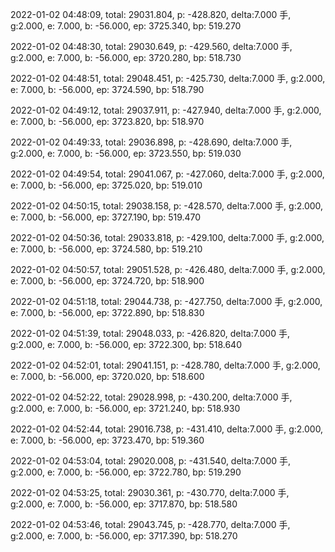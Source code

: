2022-01-02 04:48:09, total: 29031.804, p: -428.820, delta:7.000 手, g:2.000, e: 7.000, b: -56.000, ep: 3725.340, bp: 519.270

2022-01-02 04:48:30, total: 29030.649, p: -429.560, delta:7.000 手, g:2.000, e: 7.000, b: -56.000, ep: 3720.280, bp: 518.730

2022-01-02 04:48:51, total: 29048.451, p: -425.730, delta:7.000 手, g:2.000, e: 7.000, b: -56.000, ep: 3724.590, bp: 518.790

2022-01-02 04:49:12, total: 29037.911, p: -427.940, delta:7.000 手, g:2.000, e: 7.000, b: -56.000, ep: 3723.820, bp: 518.970

2022-01-02 04:49:33, total: 29036.898, p: -428.690, delta:7.000 手, g:2.000, e: 7.000, b: -56.000, ep: 3723.550, bp: 519.030

2022-01-02 04:49:54, total: 29041.067, p: -427.060, delta:7.000 手, g:2.000, e: 7.000, b: -56.000, ep: 3725.020, bp: 519.010

2022-01-02 04:50:15, total: 29038.158, p: -428.570, delta:7.000 手, g:2.000, e: 7.000, b: -56.000, ep: 3727.190, bp: 519.470

2022-01-02 04:50:36, total: 29033.818, p: -429.100, delta:7.000 手, g:2.000, e: 7.000, b: -56.000, ep: 3724.580, bp: 519.210

2022-01-02 04:50:57, total: 29051.528, p: -426.480, delta:7.000 手, g:2.000, e: 7.000, b: -56.000, ep: 3724.720, bp: 518.900

2022-01-02 04:51:18, total: 29044.738, p: -427.750, delta:7.000 手, g:2.000, e: 7.000, b: -56.000, ep: 3722.890, bp: 518.830

2022-01-02 04:51:39, total: 29048.033, p: -426.820, delta:7.000 手, g:2.000, e: 7.000, b: -56.000, ep: 3722.300, bp: 518.640

2022-01-02 04:52:01, total: 29041.151, p: -428.780, delta:7.000 手, g:2.000, e: 7.000, b: -56.000, ep: 3720.020, bp: 518.600

2022-01-02 04:52:22, total: 29028.998, p: -430.200, delta:7.000 手, g:2.000, e: 7.000, b: -56.000, ep: 3721.240, bp: 518.930

2022-01-02 04:52:44, total: 29016.738, p: -431.410, delta:7.000 手, g:2.000, e: 7.000, b: -56.000, ep: 3723.470, bp: 519.360

2022-01-02 04:53:04, total: 29020.008, p: -431.540, delta:7.000 手, g:2.000, e: 7.000, b: -56.000, ep: 3722.780, bp: 519.290

2022-01-02 04:53:25, total: 29030.361, p: -430.770, delta:7.000 手, g:2.000, e: 7.000, b: -56.000, ep: 3717.870, bp: 518.580

2022-01-02 04:53:46, total: 29043.745, p: -428.770, delta:7.000 手, g:2.000, e: 7.000, b: -56.000, ep: 3717.390, bp: 518.270